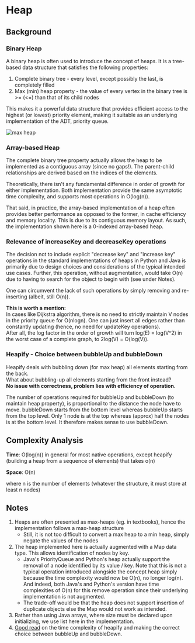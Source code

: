 # Heap

## Background
### Binary Heap
A binary heap is often used to introduce the concept of heaps. It is a tree-based data structure that satisfies the 
following properties:
1. Complete binary tree - every level, except possibly the last, is completely filled
2. Max (min) heap property - the value of every vertex in the binary tree is >= (<=) than that of its child nodes

This makes it a powerful data structure that provides efficient access to the highest (or lowest) priority element, 
making it suitable as an underlying implementation of the ADT, priority queue.

![max heap](../../../../../docs/assets/images/max_heap.png)

### Array-based Heap
The complete binary tree property actually allows the heap to be implemented as a contiguous array (since no gaps!).
The parent-child relationships are derived based on the indices of the elements.

Theoretically, there isn't any fundamental difference in order of growth for either implementation.
Both implementation provide the same asymptotic time complexity, and supports most operations in O(log(n)).

That said, in practice, the array-based implementation of a heap often provides better performance as opposed to the 
former, in cache efficiency and memory locality. This is due to its contiguous memory layout. As such, 
the implementation shown here is a 0-indexed array-based heap.

### Relevance of increaseKey and decreaseKey operations
The decision not to include explicit "decrease key" and "increase key" operations in the standard implementations of
heaps in Python and Java is primarily due to design choices and considerations of the typical intended use cases.
Further, this operation, without augmentation, would take O(n) due to having to search for the object to begin with
(see under Notes).

One can circumvent the lack of such operations by simply removing and re-inserting (albeit, still O(n)).

**This is worth a mention:** <br>
In cases like Dijkstra algorithm, there is no need to strictly maintain V nodes in the priority queue for O(nlogn).
One can just insert all edges rather than constantly updating (hence, no need for updateKey operations). <br>
After all, the log factor in the order of growth will turn log(E) = log(V^2) in the worst case of a complete graph, 
to 2log(V) = O(log(V)).

### Heapify - Choice between bubbleUp and bubbleDown
Heapify deals with bubbling down (for max heap) all elements starting from the back. <br>
What about bubbling-up all elements starting from the front instead? <br>
**No issue with correctness, problem lies with efficiency of operation.**

The number of operations required for bubbleUp and bubbleDown (to maintain heap property), is proportional to the
distance the node have to move. bubbleDown starts from the bottom level whereas bubbleUp starts from the top level.
Only 1 node is at the top whereas (approx) half the nodes is at the bottom level. It therefore makes sense to use 
bubbleDown.

## Complexity Analysis 
**Time**: O(log(n)) in general for most native operations, 
      except heapify (building a heap from a sequence of elements) that takes o(n) 

**Space**: O(n) 

where n is the number of elements (whatever the structure, it must store at least n nodes) 

## Notes
1. Heaps are often presented as max-heaps (eg. in textbooks), hence the implementation follows a max-heap structure
    - Still, it is not too difficult to convert a max heap to a min heap, simply negate the values of the nodes
2. The heap implemented here is actually augmented with a Map data type. This allows identification of nodes by key. 
   - Java's PriorityQueue and Python's heap actually support the removal of a node identified by its value / key. 
      Note that this is not a typical operation introduced alongside the concept heap simply because the time complexity 
      would now be O(n), no longer log(n). And indeed, both Java's and Python's version have time complexities 
      of O(n) for this remove operation since their underlying implementation is not augmented.
   - The trade-off would be that the heap does not support insertion of duplicate objects else the Map would not work
     as intended.
3. Rather than using Java arrays, where size must be declared upon initializing, we use list here in the implementation.
4. [Good read](https://stackoverflow.com/questions/9755721/how-can-building-a-heap-be-on-time-complexity?) on the 
    time complexity of heapify and making the correct choice between bubbleUp and bubbleDown.
